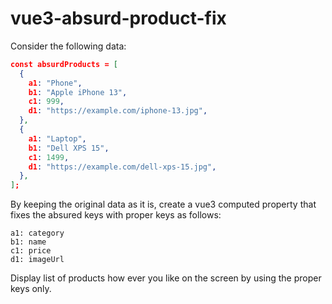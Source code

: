 # vue3-absurd-product-fix

Consider the following data:
``` json
const absurdProducts = [
  {
    a1: "Phone",
    b1: "Apple iPhone 13",
    c1: 999,
    d1: "https://example.com/iphone-13.jpg",
  },
  {
    a1: "Laptop",
    b1: "Dell XPS 15",
    c1: 1499,
    d1: "https://example.com/dell-xps-15.jpg",
  },
];
```

By keeping the original data as it is, create a vue3 computed property that fixes the absured keys with proper keys as follows:
```
a1: category
b1: name
c1: price
d1: imageUrl
```

Display list of products how ever you like on the screen by using the proper keys only.
